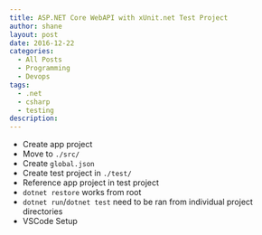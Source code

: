 ```yaml
---
title: ASP.NET Core WebAPI with xUnit.net Test Project
author: shane
layout: post
date: 2016-12-22
categories:
  - All Posts
  - Programming
  - Devops
tags:
  - .net
  - csharp
  - testing
description:
---
```


- Create app project
- Move to `./src/`
- Create `global.json`
- Create test project in `./test/`
- Reference app project in test project
- `dotnet restore` works from root
- `dotnet run`/`dotnet test` need to be ran from individual project directories
- VSCode Setup
